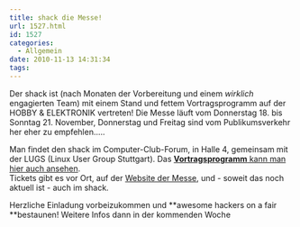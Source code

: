 ```yaml
---
title: shack die Messe!
url: 1527.html
id: 1527
categories:
  - Allgemein
date: 2010-11-13 14:31:34
tags:
---
```


Der shack ist (nach Monaten der Vorbereitung und einem _wirklich_ engagierten Team) mit einem Stand und fettem Vortragsprogramm auf der HOBBY & ELEKTRONIK vertreten!
 Die Messe läuft vom Donnerstag 18\. bis Sonntag 21\. November, Donnerstag und Freitag sind vom Publikumsverkehr her eher zu empfehlen.....

Man findet den shack  im Computer-Club-Forum, in Halle 4, gemeinsam mit  der LUGS (Linux User Group Stuttgart). Das  [**Vortragsprogramm** kann man hier auch ansehen](https://blog.shackspace.de/wiki/doku.php?id=project:messeauftritt:vortragsprogramm2010).  
Tickets gibt es vor Ort, auf der [Website der Messe](https://www.messeticketservice.de/shop/de/messe.php?PHPSESSID=10kbtnm5kag8p2duc7ckddt7j2&m=112), und - soweit das noch aktuell ist - auch im shack.

Herzliche Einladung vorbeizukommen und   **awesome hackers on a fair **bestaunen! 
Weitere Infos dann in der kommenden Woche